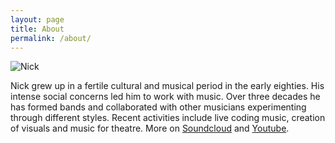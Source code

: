 ```yaml
---
layout: page
title: About
permalink: /about/
---
```

![Nick](https://nicklevantis.com/img/bg-about.jpg)

<p>Nick grew up in a fertile cultural and musical period in the early eighties. His intense social concerns led him to work with music. Over three decades he has formed bands and collaborated with other musicians experimenting through <span class="listen-node" data-src="https://nicklevantis.com/audio/citizen_of_pain.mp3" data-start="0" data-end="271">different</span> styles. Recent activities include live coding music, creation of visuals and <span class="listen-node" data-src="https://nicklevantis.com/audio/fosse_4th.mp3" data-start="0" data-end="271">music for theatre</span>. More on <a href="https://soundcloud.com/nicklevantis">Soundcloud</a> and <a href="https://youtube.com/nicklevantis">Youtube</a>.</p>



